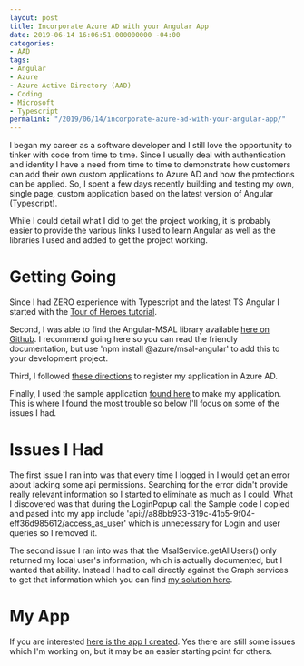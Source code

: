 ```yaml
---
layout: post
title: Incorporate Azure AD with your Angular App
date: 2019-06-14 16:06:51.000000000 -04:00
categories:
- AAD
tags: 
- Angular
- Azure
- Azure Active Directory (AAD)
- Coding
- Microsoft
- Typescript
permalink: "/2019/06/14/incorporate-azure-ad-with-your-angular-app/"
---
```

I began my career as a software developer and I still love the opportunity to tinker with code from time to time. Since I usually deal with authentication and identity I have a need from time to time to demonstrate how customers can add their own custom applications to Azure AD and how the protections can be applied. So, I spent a few days recently building and testing my own, single page, custom application based on the latest version of Angular (Typescript).

While I could detail what I did to get the project working, it is probably easier to provide the various links I used to learn Angular as well as the libraries I used and added to get the project working.

# Getting Going

Since I had ZERO experience with Typescript and the latest TS Angular I started with the [Tour of Heroes tutorial](https://angular.io/tutorial).

Second, I was able to find the Angular-MSAL library available [here on Github](https://github.com/AzureAD/microsoft-authentication-library-for-js/tree/dev/lib/msal-angular). I recommend going here so you can read the friendly documentation, but use 'npm install @azure/msal-angular' to add this to your development project.

Third, I followed [these directions](https://docs.microsoft.com/en-us/azure/active-directory/develop/tutorial-v2-javascript-spa#register-your-application) to register my application in Azure AD.

Finally, I used the sample application [found here](https://github.com/AzureAD/microsoft-authentication-library-for-js/tree/dev/lib/msal-angular/samples/MSALAngularDemoApp) to make my application. This is where I found the most trouble so below I'll focus on some of the issues I had.

# Issues I Had

The first issue I ran into was that every time I logged in I would get an error about lacking some api permissions. Searching for the error didn't provide really relevant information so I started to eliminate as much as I could. What I discovered was that during the LoginPopup call the Sample code I copied and pased into my app include 'api://a88bb933-319c-41b5-9f04-eff36d985612/access\_as\_user' which is unnecessary for Login and user queries so I removed it.

The second issue I ran into was that the MsalService.getAllUsers() only returned my local user's information, which is actually documented, but I wanted that ability. Instead I had to call directly against the Graph services to get that information which you can find [my solution here](https://github.com/dmcwee/msaldemo/blob/master/src/app/userlist/userlist.service.ts).

# My App

If you are interested [here is the app I created](https://github.com/dmcwee/msaldemo). Yes there are still some issues which I'm working on, but it may be an easier starting point for others.



